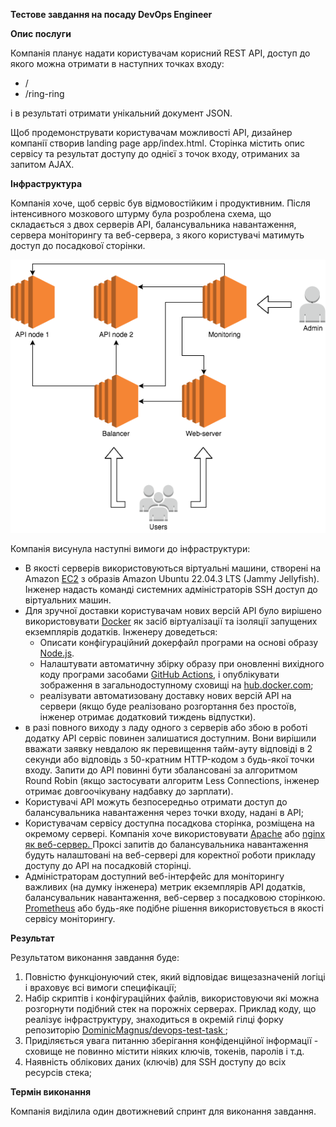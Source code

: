 **Тестове завдання на посаду DevOps Engineer**

**Опис послуги**

Компанія планує надати користувачам корисний REST API, доступ до якого можна отримати в наступних точках входу:

- /
- /ring-ring

і в результаті отримати унікальний документ JSON.

Щоб продемонструвати користувачам можливості API, дизайнер компанії створив landing  page app/index.html. Сторінка містить опис сервісу та результат доступу до однієї з точок входу, отриманих за запитом AJAX.

**Інфраструктура**

Компанія хоче, щоб сервіс був відмовостійким і продуктивним. Після інтенсивного мозкового штурму була розроблена схема, що складається з двох серверів API, балансувальника навантаження, сервера моніторингу та веб-сервера, з якого користувачі матимуть доступ до посадкової сторінки.

![Логічна схема послуги](https://github.com/DominicMagnus/devops-test-task/raw/main/diagram.png)


Компанія висунула наступні вимоги до інфраструктури:

- В якості серверів використовуються віртуальні машини, створені на Amazon [EC2](https://aws.amazon.com/ec2) з образів Amazon Ubuntu 22.04.3 LTS (Jammy Jellyfish). Інженер надасть команді системних адміністраторів SSH доступ до віртуальних машин.
- Для зручної доставки користувачам нових версій API було вирішено використовувати [Docker](https://www.docker.com) як засіб віртуалізації та ізоляції запущених екземплярів додатків. Інженеру доведеться:
  - Описати конфігураційний докерфайл програми на основі образу [Node.js](https://github.com/nodejs).
  - Налаштувати автоматичну збірку образу при оновленні вихідного коду програми засобами [GitHub Actions](https://github.blog/2022-02-02-build-ci-cd-pipeline-github-actions-four-steps/), і опублікувати зображення в загальнодоступному сховищі на [hub.docker.com](https://hub.docker.com);
  - реалізувати автоматизовану доставку нових версій API на сервери (якщо буде реалізовано розгортання без простоїв, інженер отримає додатковий тиждень відпустки).
- в разі повного виходу з ладу одного з серверів або збою в роботі додатку API сервіс повинен залишатися доступним. Вони вирішили вважати заявку невдалою як перевищення тайм-ауту відповіді в 2 секунди або відповідь  з 50-кратним HTTP-кодом з будь-якої точки входу. Запити до API повинні бути збалансовані за алгоритмом Round Robin (якщо застосувати алгоритм Less Connections, інженер отримає довгоочікувану надбавку до зарплати).
- Користувачі API можуть безпосередньо отримати доступ до балансувальника навантаження через точки входу, надані в API;
- Користувачам сервісу доступна посадкова сторінка, розміщена на окремому сервері. Компанія хоче використовувати [Apache](https://httpd.apache.org) або [nginx як веб-сервер. ](https://www.nginx.com/resources/wiki)Проксі запитів до балансувальника навантаження будуть налаштовані на веб-сервері для коректної роботи прикладу доступу до API на посадковій сторінці.
- Адміністраторам доступний веб-інтерфейс для моніторингу важливих (на думку інженера) метрик екземплярів API додатків, балансувальник навантаження, веб-сервер з посадковою сторінкою. [Prometheus](https://prometheus.io) або будь-яке подібне рішення використовується в якості сервісу моніторингу.

**Результат**

Результатом виконання завдання буде:

1. Повністю функціонуючий стек, який відповідає вищезазначеній логіці і враховує всі вимоги специфікації;
1. Набір скриптів і конфігураційних файлів, використовуючи які можна розгорнути подібний стек на порожніх серверах. Приклад коду, що реалізує інфраструктуру, знаходиться в окремій гілці форку репозиторію [DominicMagnus/devops-test-task ](https://github.com/DominicMagnus/devops-test-task/tree/dfc5fe35d3fb9106c48fd9b2d1323e2142531f5b/app);
1. Приділяється увага питанню зберігання конфіденційної інформації - сховище не повинно містити ніяких ключів, токенів, паролів і т.д.
1. Наявність облікових даних (ключів) для SSH доступу до всіх ресурсів стека;

**Термін виконання**

Компанія виділила один двотижневий спринт для виконання завдання.
